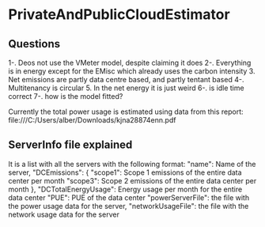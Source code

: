 # PrivateAndPublicCloudEstimator


## Questions
1-. Deos not use the VMeter model, despite claiming it does
2-. Everything is in energy except for the EMisc which already uses the carbon intensity
3. Net emissions are partly data centre based, and partly tentant based
4-. Multitenancy is circular
5. In the net energy it is just weird
6-. is idle time correct
7-. how is the model fitted?

Currently the total power usage is estimated using data from this report:
file:///C:/Users/alber/Downloads/kjna28874enn.pdf


## ServerInfo file explained

It is a list with all the servers with the following format:
"name": Name of the server,
"DCEmissions": {
"scope1": Scope 1 emissions of the entire data center per month
"scope3": Scope 2 emissions of the entire data center per month
},
"DCTotalEnergyUsage": Energy usage per month for the entire data center
"PUE": PUE of the data center
"powerServerFile": the file with the power usage data for the server,
"networkUsageFile": the file with the network usage data for the server
